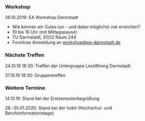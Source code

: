 ### Workshop

 26.10.2019: EA Workshop Darmstadt

 * Wie können wir Gutes tun - und dabei möglichst viel erreichen?
 * 10 bis 16 Uhr (mit Mittagspause)
 * TU Darmstadt, S1|02 Raum 244
 * Formlose Anmeldung an [workshop@ea-darmstadt.de](mailto:workshop@ea-darmstadt.de)

### Nächste Treffen

  24.10.19 18:30:
  Treffen der Untergruppe LessWrong Darmstadt.

  31.10.19 18:30:
  Gruppentreffen

### Weitere Termine

 14.10.19: Stand bei der Erstsemesterbegrüßung

 28.-30.01.2020: Stand bei der hobit (Hochschul- und Berufsinformationstage)
